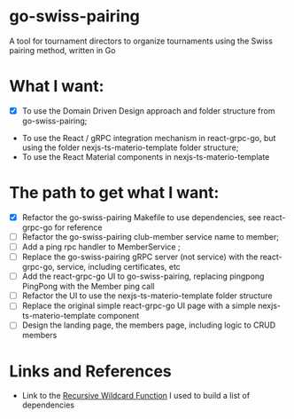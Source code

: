 # go-swiss-pairing
A tool for tournament directors to organize tournaments using the Swiss pairing method, written in Go

# What I want:
- [x] To use the Domain Driven Design approach and folder structure from go-swiss-pairing;
- To use the React / gRPC integration mechanism in react-grpc-go, but using the folder nexjs-ts-materio-template folder structure;
- To use the React Material components in nexjs-ts-materio-template

# The path to get what I want:
-  [x] Refactor the go-swiss-pairing Makefile to use dependencies, see react-grpc-go for reference
-  [ ] Refactor the go-swiss-pairing club-member service name to member;
-  [ ] Add a ping rpc handler to MemberService ;
-  [ ] Replace the go-swiss-pairing gRPC server (not service) with the react-grpc-go, service, including certificates, etc
-  [ ] Add the react-grpc-go UI to go-swiss-pairing, replacing pingpong PingPong with the Member ping call
-  [ ] Refactor the UI to use the nexjs-ts-materio-template folder structure
-  [ ] Replace the original simple react-grpc-go UI page with a simple nexjs-ts-materio-template component
-  [ ] Design the landing page, the members page, including logic to CRUD members

# Links and References
* Link to the [Recursive Wildcard Function](https://blog.jgc.org/2011/07/gnu-make-recursive-wildcard-function.html) I used to build a list of dependencies
